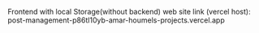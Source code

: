 Frontend with local Storage(without backend)
web site link (vercel host):
post-management-p86tl10yb-amar-houmels-projects.vercel.app
